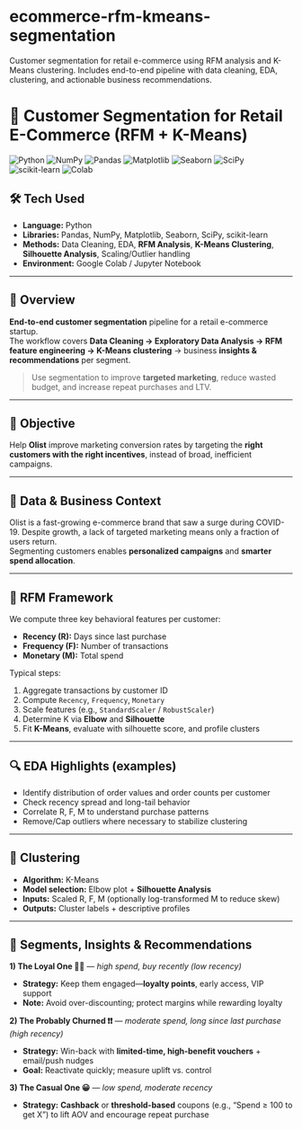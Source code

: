 # ecommerce-rfm-kmeans-segmentation
Customer segmentation for retail e-commerce using RFM analysis and K-Means clustering. Includes end-to-end pipeline with data cleaning, EDA, clustering, and actionable business recommendations.
# 🛒 Customer Segmentation for Retail E-Commerce (RFM + K-Means)

<p align="left">
  <img alt="Python" src="https://img.shields.io/badge/Python-3.x-blue">
  <img alt="NumPy" src="https://img.shields.io/badge/NumPy-Numerics-informational">
  <img alt="Pandas" src="https://img.shields.io/badge/Pandas-Data%20Wrangling-informational">
  <img alt="Matplotlib" src="https://img.shields.io/badge/Matplotlib-Visualization-informational">
  <img alt="Seaborn" src="https://img.shields.io/badge/Seaborn-Visualization-informational">
  <img alt="SciPy" src="https://img.shields.io/badge/SciPy-Stats-informational">
  <img alt="scikit-learn" src="https://img.shields.io/badge/scikit--learn-ML%20%26%20Clustering-orange">
  <img alt="Colab" src="https://img.shields.io/badge/Google%20Colab-Notebook-yellow">
</p>

## 🛠 Tech Used
- **Language:** Python  
- **Libraries:** Pandas, NumPy, Matplotlib, Seaborn, SciPy, scikit-learn  
- **Methods:** Data Cleaning, EDA, **RFM Analysis**, **K-Means Clustering**, **Silhouette Analysis**, Scaling/Outlier handling  
- **Environment:** Google Colab / Jupyter Notebook

---

## 📌 Overview
**End-to-end customer segmentation** pipeline for a retail e-commerce startup.  
The workflow covers **Data Cleaning → Exploratory Data Analysis → RFM feature engineering → K-Means clustering** → business **insights & recommendations** per segment.

> Use segmentation to improve **targeted marketing**, reduce wasted budget, and increase repeat purchases and LTV.

---

## 🎯 Objective
Help **Olist** improve marketing conversion rates by targeting the **right customers with the right incentives**, instead of broad, inefficient campaigns.

---

## 🧪 Data & Business Context
Olist is a fast-growing e-commerce brand that saw a surge during COVID-19. Despite growth, a lack of targeted marketing means only a fraction of users return.  
Segmenting customers enables **personalized campaigns** and **smarter spend allocation**.

---

## 🧮 RFM Framework
We compute three key behavioral features per customer:

- **Recency (R):** Days since last purchase  
- **Frequency (F):** Number of transactions  
- **Monetary (M):** Total spend

Typical steps:
1. Aggregate transactions by customer ID  
2. Compute `Recency`, `Frequency`, `Monetary`  
3. Scale features (e.g., `StandardScaler` / `RobustScaler`)  
4. Determine K via **Elbow** and **Silhouette**  
5. Fit **K-Means**, evaluate with silhouette score, and profile clusters

---

## 🔍 EDA Highlights (examples)
- Identify distribution of order values and order counts per customer  
- Check recency spread and long-tail behavior  
- Correlate R, F, M to understand purchase patterns  
- Remove/Cap outliers where necessary to stabilize clustering

---

## 🤖 Clustering
- **Algorithm:** K-Means  
- **Model selection:** Elbow plot + **Silhouette Analysis**  
- **Inputs:** Scaled R, F, M (optionally log-transformed M to reduce skew)  
- **Outputs:** Cluster labels + descriptive profiles

---

## 👥 Segments, Insights & Recommendations
**1) The Loyal One 🧡🧡** — *high spend, buy recently (low recency)*  
- **Strategy:** Keep them engaged—**loyalty points**, early access, VIP support  
- **Note:** Avoid over-discounting; protect margins while rewarding loyalty

**2) The Probably Churned ❗❗** — *moderate spend, long since last purchase (high recency)*  
- **Strategy:** Win-back with **limited-time, high-benefit vouchers** + email/push nudges  
- **Goal:** Reactivate quickly; measure uplift vs. control

**3) The Casual One 😀** — *low spend, moderate recency*  
- **Strategy:** **Cashback** or **threshold-based** coupons (e.g., “Spend ≥ 100 to get X”) to lift AOV and encourage repeat purchase

